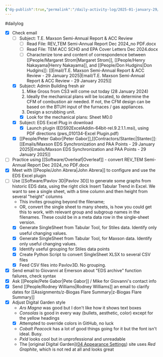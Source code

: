 ```yaml
---
{"dg-publish":true,"permalink":"/daily-activity-log/2025-01-january-29/","noteIcon":"","created":"2025-01-29T07:31:08.245-06:00"}
---
```


#dailylog 
- [x] Check email
	- [ ] Subject: T.E. Maxson Semi-Annual Report & ACC Review
		- [ ] Read File: REV_TEM Semi-Annual Report Dec 2024_no PDF.docx
		- [ ] Read File: TEM ACC SCHD and EPA Cover Letters Dec 2024.docx
		- [ ] Characterize tone and content of correspondence between [[People/Margaret Strom\|Margaret Strom]], [[People/Henry Nakayama\|Henry Nakayama]], and [[People/Don Hudgins\|Don Hudgins]]: [[Email/T.E. Maxson Semi-Annual Report & ACC Review - 29 January 2025\|Email/T.E. Maxson Semi-Annual Report & ACC Review - 29 January 2025]]
	- [x] Subject: Admin Building fresh air
		1. Mike Gross from CS3 will come out today (28 January 2024)
		2. Ideally the  mechanical plans will be located, to determine the CFM of combustion air needed. If not, the CFM design can be based on the BTUH input of the furnaces / gas appliances.
		3. Design a scrubbing unit.
		 - [x] Look for the mechanical plans: Sheet  M0.0 
	- [x] Subject: EDS Excel Plug in download
		- [x] Launch plugin (EDS92ExcelAddin-64bit-rel.9.2.1.1.msi), using PDF directions (pws_010134-Excel Plugin.pdf)
	- [x] [[People/Peter Gabor\|Peter Gabor]],[[Contractors/Stantec\|Stantec]]: [[Emails/Maxson EDS Synchronization and PAA Points - 29 January 2025\|Emails/Maxson EDS Synchronization and PAA Points - 29 January 2025]] 
		
- [ ] Practice using [[Software/Overleaf\|Overleaf]] - convert REV_TEM Semi-Annual Report Dec 2024_no PDF.docx
- [x] Meet with [[People/John Abrera\|John Abrera]] to configure and use the EDS Excel plugin
- [ ] Use [[Software/Pavlov 3D\|Pavlov 3D]] to generate some graphs from historic EDS data, using the right click Insert Tabular Trend in Excel. We want to see a single sheet, with a time column and then height from several "height" columns
	- This invites grouping beyond the filename;
	- OR, convert the single sheet to many sheets, is how you could get this to work, with relevant group and subgroup names in the filenames. These could be in a meta data row in the single-sheet version.
	- [x] Generate SingleSheet from Tabular Tool, for Stiles data. Identify only useful changing values.
	- [x] Generate SingleSheet from Tabular Tool, for Maxson data. Identify only useful changing values.
	- [x] Identify useful grouping for Stiles data points
	- [x] Create Python Script to convert SingleSheet XLSX to several CSV files
	- [x] Feed CSV files into Pavlov3D. No grouping.
- [x] Send email to Giovanni at Emerson about "EDS archive" function failures, check syntax
- [x] Ask [[People/Pete Gabor\|Pete Gabor]] / Mike for Giovanni's contact info
- [x] Send [[People/Rodney Williams\|Rodney Williams]] an email to clarify dates for [[Assignments/z-Biogas Flare Summary\|z-Biogas Flare Summary]]
- [x] Adjust Digital Garden style
	- *Ars Magna* was good but I don't like how it shows text boxes
	- *Consolas* is good in every way (bullets, aesthetic, color) except for the yellow headings
	- [x] Attempted to override colors in GitHub, no luck
	- *Cobalt Peacock* has a lot of good things going for it but the font isn't ideal. Busy.
	- *Pxld* looks cool but in unprofessional and unreadable
	- The [original Digital Garden]([04 Appearance Settings](https://dg-docs.ole.dev/getting-started/04-appearance-settings/)) site uses *Red Graphite*, which is not red at all and looks great 